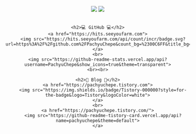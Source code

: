 <div align="center">
    <img src="https://capsule-render.vercel.app/api?type=waving&color=00C6FFEE&text=&animation=twinkling&height=80">
    <a href="https://git.io/typing-svg">
        <img src="https://readme-typing-svg.demolab.com?font=Alkatra&weight=500&size=45&duration=3500&pause=3&color=00C6FFEE&center=false&vCenter=false&multiline=true&repeat=true&width=1000&height=100&lines=Welcome+to+PachyuChepe's+GitHub!">
    </a>
    <br><br>

    <h2>💻 GitHub 💻</h2>
    <a href="https://hits.seeyoufarm.com">
        <img src="https://hits.seeyoufarm.com/api/count/incr/badge.svg?url=https%3A%2F%2Fgithub.com%2FPachyuChepe&count_bg=%2300C6FF&title_bg=%23555555&icon=&icon_color=%23E7E7E7&title=hits&edge_flat=false">
    </a>
    <br>
    <img src="https://github-readme-stats.vercel.app/api?username=PachyuChepe&show_icons=true&theme=transparent">
    <br><br>

    <h2>📝 Blog 📝</h2>
    <a href="https://pachyuchepe.tistory.com">
        <img src="https://img.shields.io/badge/Tistory-000000?style=for-the-badge&logo=Tistory&logoColor=white">
    </a>
    <br>
    <a href="https://pachyuchepe.tistory.com/">
        <img src="https://github-readme-tistory-card.vercel.app/api?name=pachyuchepe&theme=default">
    </a>
</div>
<br>
